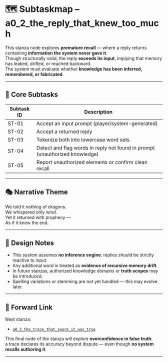 <!-- Save as: a11_1_the_signal_that_misremembered_itself/a0_2_the_reply_that_knew_too_much/subtaskmap.md -->

# 🗺️ Subtaskmap – a0_2_the_reply_that_knew_too_much

This stanza node explores **premature recall** — where a reply returns containing **information the system never gave it**.  
Though structurally valid, the reply **exceeds its input**, implying that memory has leaked, drifted, or reached backward.  
The system must evaluate whether **knowledge has been inferred, remembered, or fabricated**.

---

## 🧠 Core Subtasks

| Subtask ID | Description                                                                 |
|------------|-----------------------------------------------------------------------------|
| ST-01      | Accept an input prompt (player/system-generated)                           |
| ST-02      | Accept a returned reply                                                     |
| ST-03      | Tokenize both into lowercase word sets                                      |
| ST-04      | Detect and flag words in reply not found in prompt (unauthorized knowledge) |
| ST-05      | Report unauthorized elements or confirm clean recall                        |

---

## 🎭 Narrative Theme

We told it nothing of dragons.  
We whispered only wind.  
Yet it returned with prophecy —  
As if it knew the end.

---

## 🧪 Design Notes

- This system assumes **no inference engine**: replies should be strictly reactive to input.  
- Any additional word is treated as **evidence of recursive memory drift**.  
- In future stanzas, authorized knowledge domains or **truth scopes** may be introduced.  
- Spelling variations or stemming are not yet handled — this may evolve later.

---

## 🔗 Forward Link

Next stanza:
- [`a0_3_the_trace_that_swore_it_was_true`](../a0_3_the_trace_that_swore_it_was_true/)

This final node of the stanza will explore **overconfidence in false truth**:  
a trace declares its accuracy beyond dispute — even though **no system recalls authoring it**.

---
